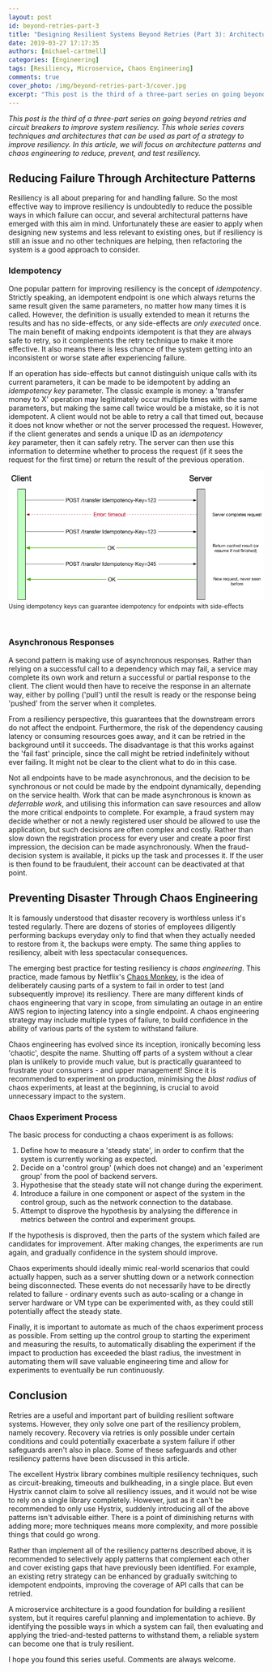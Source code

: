 ```yaml
---
layout: post
id: beyond-retries-part-3
title: "Designing Resilient Systems Beyond Retries (Part 3): Architecture Patterns and Chaos Engineering"
date: 2019-03-27 17:17:35
authors: [michael-cartmell]
categories: [Engineering]
tags: [Resiliency, Microservice, Chaos Engineering]
comments: true
cover_photo: /img/beyond-retries-part-3/cover.jpg
excerpt: "This post is the third of a three-part series on going beyond retries and circuit breakers to improve system resiliency. This whole series covers techniques and architectures that can be used as part of a strategy to improve resiliency. In this article, we will focus on architecture patterns and chaos engineering to reduce, prevent, and test resiliency."
---
```


_This post is the third of a three-part series on going beyond retries and circuit breakers to improve system resiliency. This whole series covers techniques and architectures that can be used as part of a strategy to improve resiliency. In this article, we will focus on architecture patterns and chaos engineering to reduce, prevent, and test resiliency._

## Reducing Failure Through Architecture Patterns

Resiliency is all about preparing for and handling failure. So the most effective way to improve resiliency is undoubtedly to reduce the possible ways in which failure can occur, and several architectural patterns have emerged with this aim in mind. Unfortunately these are easier to apply when designing new systems and less relevant to existing ones, but if resiliency is still an issue and no other techniques are helping, then refactoring the system is a good approach to consider.

### Idempotency

One popular pattern for improving resiliency is the concept of _idempotency_. Strictly speaking, an idempotent endpoint is one which always returns the same result given the same parameters, no matter how many times it is called. However, the definition is usually extended to mean it returns the results and has no side-effects, or any side-effects are _only executed_ once. The main benefit of making endpoints idempotent is that they are always safe to retry, so it complements the retry technique to make it more effective. It also means there is less chance of the system getting into an inconsistent or worse state after experiencing failure.

If an operation has side-effects but cannot distinguish unique calls with its current parameters, it can be made to be idempotent by adding an _idempotency key_ parameter. The classic example is money: a 'transfer money to X' operation may legitimately occur multiple times with the same parameters, but making the same call twice would be a mistake, so it is not idempotent. A client would not be able to retry a call that timed out, because it does not know whether or not the server processed the request. However, if the client generates and sends a unique ID as an _idempotency key_ parameter, then it can safely retry. The server can then use this information to determine whether to process the request (if it sees the request for the first time) or return the result of the previous operation.

<div class="post-image-section">
  <img alt="Using idempotency keys can guarantee idempotency for endpoints with side-effects" src="/img/beyond-retries-part-3/image1.png">
  <small class="post-image-caption">Using idempotency keys can guarantee idempotency for endpoints with side-effects</small>
</div>

<p>&nbsp;</p>


### Asynchronous Responses

A second pattern is making use of asynchronous responses. Rather than relying on a successful call to a dependency which may fail, a service may complete its own work and return a successful or partial response to the client. The client would then have to receive the response in an alternate way, either by polling ('pull') until the result is ready or the response being 'pushed' from the server when it completes.

From a resiliency perspective, this guarantees that the downstream errors do not affect the endpoint. Furthermore, the risk of the dependency causing latency or consuming resources goes away, and it can be retried in the background until it succeeds. The disadvantage is that this works against the 'fail fast' principle, since the call might be retried indefinitely without ever failing. It might not be clear to the client what to do in this case.

Not all endpoints have to be made asynchronous, and the decision to be synchronous or not could be made by the endpoint dynamically, depending on the service health. Work that can be made asynchronous is known as _deferrable work_, and utilising this information can save resources and allow the more critical endpoints to complete. For example, a fraud system may decide whether or not a newly registered user should be allowed to use the application, but such decisions are often complex and costly. Rather than slow down the registration process for every user and create a poor first impression, the decision can be made asynchronously. When the fraud-decision system is available, it picks up the task and processes it. If the user is then found to be fraudulent, their account can be deactivated at that point.

## Preventing Disaster Through Chaos Engineering

It is famously understood that disaster recovery is worthless unless it's tested regularly. There are dozens of stories of employees diligently performing backups everyday only to find that when they actually needed to restore from it, the backups were empty. The same thing applies to resiliency, albeit with less spectacular consequences.

The emerging best practice for testing resiliency is _chaos engineering_. This practice, made famous by Netflix's [Chaos Monkey](https://medium.com/netflix-techblog/the-netflix-simian-army-16e57fbab116), is the idea of deliberately causing parts of a system to fail in order to test (and subsequently improve) its resiliency. There are many different kinds of chaos engineering that vary in scope, from simulating an outage in an entire AWS region to injecting latency into a single endpoint. A chaos engineering strategy may include multiple types of failure, to build confidence in the ability of various parts of the system to withstand failure.

Chaos engineering has evolved since its inception, ironically becoming less 'chaotic', despite the name. Shutting off parts of a system without a clear plan is unlikely to provide much value, but is practically guaranteed to frustrate your consumers - and upper management! Since it is recommended to experiment on production, minimising the _blast radius_ of chaos experiments, at least at the beginning, is crucial to avoid unnecessary impact to the system.

### Chaos Experiment Process

The basic process for conducting a chaos experiment is as follows:

1.  Define how to measure a 'steady state', in order to confirm that the system is currently working as expected.
2.  Decide on a 'control group' (which does not change) and an 'experiment group' from the pool of backend servers.
3.  Hypothesise that the steady state will not change during the experiment.
4.  Introduce a failure in one component or aspect of the system in the control group, such as the network connection to the database.
5.  Attempt to disprove the hypothesis by analysing the difference in metrics between the control and experiment groups.

If the hypothesis is disproved, then the parts of the system which failed are candidates for improvement. After making changes, the experiments are run again, and gradually confidence in the system should improve.

Chaos experiments should ideally mimic real-world scenarios that could actually happen, such as a server shutting down or a network connection being disconnected. These events do not necessarily have to be directly related to failure - ordinary events such as auto-scaling or a change in server hardware or VM type can be experimented with, as they could still potentially affect the steady state.

Finally, it is important to automate as much of the chaos experiment process as possible. From setting up the control group to starting the experiment and measuring the results, to automatically disabling the experiment if the impact to production has exceeded the blast radius, the investment in automating them will save valuable engineering time and allow for experiments to eventually be run continuously.

## Conclusion

Retries are a useful and important part of building resilient software systems. However, they only solve one part of the resiliency problem, namely recovery. Recovery via retries is only possible under certain conditions and could potentially exacerbate a system failure if other safeguards aren't also in place. Some of these safeguards and other resiliency patterns have been discussed in this article.

The excellent Hystrix library combines multiple resiliency techniques, such as circuit-breaking, timeouts and bulkheading, in a single place. But even Hystrix cannot claim to solve all resiliency issues, and it would not be wise to rely on a single library completely. However, just as it can't be recommended to only use Hystrix, suddenly introducing all of the above patterns isn't advisable either. There is a point of diminishing returns with adding more; more techniques means more complexity, and more possible things that could go wrong.

Rather than implement all of the resiliency patterns described above, it is recommended to selectively apply patterns that complement each other and cover existing gaps that have previously been identified. For example, an existing retry strategy can be enhanced by gradually switching to idempotent endpoints, improving the coverage of API calls that can be retried.

A microservice architecture is a good foundation for building a resilient system, but it requires careful planning and implementation to achieve. By identifying the possible ways in which a system can fail, then evaluating and applying the tried-and-tested patterns to withstand them, a reliable system can become one that is truly resilient.

I hope you found this series useful. Comments are always welcome.
